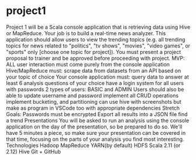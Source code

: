 # project1

Project 1 will be a Scala console application that is retrieving data using Hive or MapReduce. Your job is to build a real-time news analyzer. This application should allow users to view the trending topics (e.g. all trending topics for news related to "politics", "tv shows", "movies", "video games", or "sports" only [choose one topic for project]).
You must present a project proposal to trainer and be approved before proceeding with project.
MVP:
ALL user interaction must come purely from the console application
Hive/MapReduce must:
scrape data from datasets from an API based on your topic of choice
Your console application must:
query data to answer at least 6 analysis questions of your choice
have a login system for all users with passwords
2 types of users: BASIC and ADMIN
Users should also be able to update username and password
implement all CRUD operations
implement bucketing, and partitioning
can use hive with screenshots but make as program in VSCode too with appropriate dependencies
Stretch Goals:
Passwords must be encrypted
Export all results into a JSON file
find a trend
Presentations
You will be asked to run an analysis using the console application on the day of the presentation, so be prepared to do so.
We'll have 5 minutes a piece, so make sure your presentation can be covered in that time, focusing on the parts of your analysis you find most interesting.
Technologies
Hadoop MapReduce
YARN(by default)
HDFS
Scala 2.11 (or 2.12)
Hive
Git + GitHub
